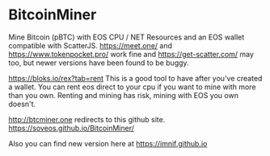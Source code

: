# BitcoinMiner

Mine Bitcoin (pBTC) with EOS CPU / NET Resources and an EOS wallet compatible with ScatterJS.  https://meet.one/ and https://www.tokenpocket.pro/ work fine and https://get-scatter.com/ may too, but newer versions have been found to be buggy.  

https://bloks.io/rex?tab=rent
This is a good tool to have after you've created a wallet.  You can rent eos direct to your cpu if you want to mine with more than you own. Renting and mining has risk, mining with EOS you own doesn't.  

http://btcminer.one redirects to this github site.
https://soveos.github.io/BitcoinMiner/

Also you can find new version here at 
https://imnif.github.io


